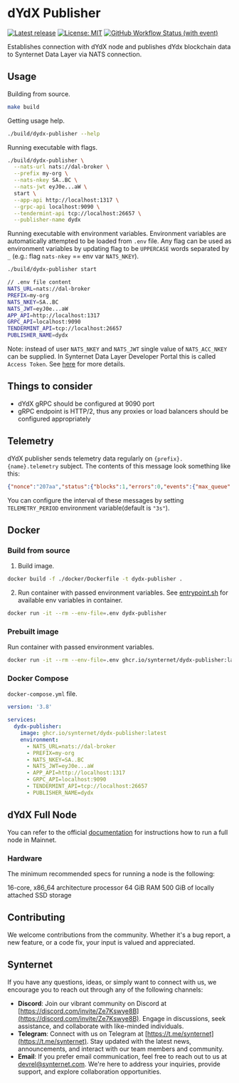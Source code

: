 # dYdX Publisher

[![Latest release](https://img.shields.io/github/v/release/synternet/dydx-publisher)](https://github.com/synternet/dydx-publisher/releases/latest)
[![License: MIT](https://img.shields.io/badge/License-MIT-yellow.svg)](https://opensource.org/licenses/MIT)
[![GitHub Workflow Status (with event)](https://img.shields.io/github/actions/workflow/status/synternet/dydx-publisher/github-ci.yml?label=github-ci)](https://github.com/synternet/dydx-publisher/actions/workflows/github-ci.yml)

Establishes connection with dYdX node and publishes dYdx blockchain data to Synternet Data Layer via NATS connection.

## Usage

Building from source.

```bash
make build
```

Getting usage help.

```bash
./build/dydx-publisher --help
```

Running executable with flags.

```bash
./build/dydx-publisher \
  --nats-url nats://dal-broker \
  --prefix my-org \
  --nats-nkey SA..BC \
  --nats-jwt eyJ0e...aW \
  start \
  --app-api http://localhost:1317 \
  --grpc-api localhost:9090 \
  --tendermint-api tcp://localhost:26657 \
  --publisher-name dydx
```

Running executable with environment variables. Environment variables are automatically attempted to be loaded from `.env` file.
Any flag can be used as environment variables by updating flag to be `UPPERCASE` words separated by `_` (e.g.: flag `nats-nkey` == env var `NATS_NKEY`).

```bash
./build/dydx-publisher start

// .env file content
NATS_URL=nats://dal-broker
PREFIX=my-org
NATS_NKEY=SA..BC
NATS_JWT=eyJ0e...aW
APP_API=http://localhost:1317
GRPC_API=localhost:9090
TENDERMINT_API=tcp://localhost:26657
PUBLISHER_NAME=dydx
```

Note: instead of user `NATS_NKEY` and `NATS_JWT` single value of `NATS_ACC_NKEY` can be supplied. In Synternet Data Layer Developer Portal
this is called `Access Token`. See [here](https://docs.synternet.com/build/data-layer/developer-portal/data-layer-authentication#access-token) for more details.

## Things to consider

- dYdX gRPC should be configured at 9090 port
- gRPC endpoint is HTTP/2, thus any proxies or load balancers should be configured appropriately

## Telemetry

dYdX publisher sends telemetry data regularly on `{prefix}.{name}.telemetry` subject. The contents of this message look something like this:

```json
{"nonce":"207aa","status":{"blocks":1,"errors":0,"events":{"max_queue":40,"queue":1,"skipped":0,"total":7},"goroutines":39,"indexer":{"blocks_per_hour":1142,"errors":0,"ibc":{"cache_misses":9,"tokens":916},"pool":{"current_height":15040158,"sync_count":0}},"mempool.txs":8,"messages":{"bytes_in":0,"bytes_out":496916,"in":0,"out":17,"out_queue":0,"out_queue_cap":1000},"period":"3.000121219s","pools":0,"published":0,"txs":6,"unknown_events":0,"uptime":"110h51m42.00052816s"}}
```

You can configure the interval of these messages by setting `TELEMETRY_PERIOD` environment variable(default is `"3s"`).

## Docker

### Build from source

1. Build image.

```bash
docker build -f ./docker/Dockerfile -t dydx-publisher .
```

2. Run container with passed environment variables. See [entrypoint.sh](./docker/entrypoint.sh) for available env variables in container.

```bash
docker run -it --rm --env-file=.env dydx-publisher
```

### Prebuilt image

Run container with passed environment variables.

```bash
docker run -it --rm --env-file=.env ghcr.io/synternet/dydx-publisher:latest
```

### Docker Compose

`docker-compose.yml` file.

```yaml
version: '3.8'

services:
  dydx-publisher:
    image: ghcr.io/synternet/dydx-publisher:latest
    environment:
      - NATS_URL=nats://dal-broker
      - PREFIX=my-org
      - NATS_NKEY=SA..BC
      - NATS_JWT=eyJ0e...aW
      - APP_API=http://localhost:1317
      - GRPC_API=localhost:9090
      - TENDERMINT_API=tcp://localhost:26657
      - PUBLISHER_NAME=dydx
```

## dYdX Full Node

You can refer to the official [documentation](https://docs.dydx.exchange/infrastructure_providers-validators/running_full_node) for instructions how to run a full node in Mainnet.

### Hardware

The minimum recommended specs for running a node is the following:

16-core, x86_64 architecture processor
64 GiB RAM
500 GiB of locally attached SSD storage

## Contributing

We welcome contributions from the community. Whether it's a bug report, a new feature, or a code fix, your input is valued and appreciated.

## Synternet

If you have any questions, ideas, or simply want to connect with us, we encourage you to reach out through any of the following channels:

- **Discord**: Join our vibrant community on Discord at [https://discord.com/invite/Ze7Kswye8B](https://discord.com/invite/Ze7Kswye8B). Engage in discussions, seek assistance, and collaborate with like-minded individuals.
- **Telegram**: Connect with us on Telegram at [https://t.me/synternet](https://t.me/synternet). Stay updated with the latest news, announcements, and interact with our team members and community.
- **Email**: If you prefer email communication, feel free to reach out to us at devrel@synternet.com. We're here to address your inquiries, provide support, and explore collaboration opportunities.
